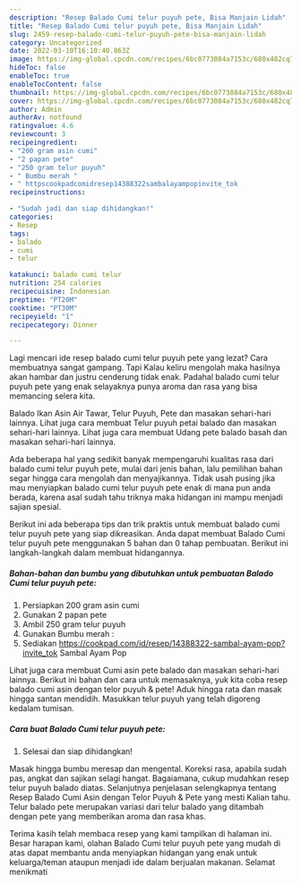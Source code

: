 ```yaml
---
description: "Resep Balado Cumi telur puyuh pete, Bisa Manjain Lidah"
title: "Resep Balado Cumi telur puyuh pete, Bisa Manjain Lidah"
slug: 2459-resep-balado-cumi-telur-puyuh-pete-bisa-manjain-lidah
category: Uncategorized
date: 2022-03-10T16:10:40.863Z
image: https://img-global.cpcdn.com/recipes/6bc0773084a7153c/680x482cq70/balado-cumi-telur-puyuh-pete-foto-resep-utama.jpg
hideToc: false
enableToc: true
enableTocContent: false
thumbnail: https://img-global.cpcdn.com/recipes/6bc0773084a7153c/680x482cq70/balado-cumi-telur-puyuh-pete-foto-resep-utama.jpg
cover: https://img-global.cpcdn.com/recipes/6bc0773084a7153c/680x482cq70/balado-cumi-telur-puyuh-pete-foto-resep-utama.jpg
author: Admin
authorAv: notfound
ratingvalue: 4.6
reviewcount: 3
recipeingredient:
- "200 gram asin cumi"
- "2 papan pete"
- "250 gram telur puyuh"
- " Bumbu merah "
- " httpscookpadcomidresep14388322sambalayampopinvite_tok                      Sambal Ayam Pop"
recipeinstructions:

- "Sudah jadi dan siap dihidangkan!"
categories:
- Resep
tags:
- balado
- cumi
- telur

katakunci: balado cumi telur 
nutrition: 254 calories
recipecuisine: Indonesian
preptime: "PT20M"
cooktime: "PT30M"
recipeyield: "1"
recipecategory: Dinner

---
```



Lagi mencari ide resep balado cumi telur puyuh pete yang lezat? Cara membuatnya sangat gampang. Tapi Kalau keliru mengolah maka hasilnya akan hambar dan justru cenderung tidak enak. Padahal balado cumi telur puyuh pete yang enak selayaknya punya aroma dan rasa yang bisa memancing selera kita.


Balado Ikan Asin Air Tawar, Telur Puyuh, Pete dan masakan sehari-hari lainnya. Lihat juga cara membuat Telur puyuh petai balado dan masakan sehari-hari lainnya. Lihat juga cara membuat Udang pete balado basah dan masakan sehari-hari lainnya.

Ada beberapa hal yang sedikit banyak mempengaruhi kualitas rasa dari balado cumi telur puyuh pete, mulai dari jenis bahan, lalu pemilihan bahan segar hingga cara mengolah dan menyajikannya. Tidak usah pusing jika mau menyiapkan balado cumi telur puyuh pete enak di mana pun anda berada, karena asal sudah tahu triknya maka hidangan ini mampu menjadi sajian spesial.


Berikut ini ada beberapa tips dan trik praktis untuk membuat balado cumi telur puyuh pete yang siap dikreasikan. Anda dapat membuat Balado Cumi telur puyuh pete menggunakan 5 bahan dan 0 tahap pembuatan. Berikut ini langkah-langkah dalam membuat hidangannya.

<!--inarticleads1-->

##### Bahan-bahan dan bumbu yang dibutuhkan untuk pembuatan Balado Cumi telur puyuh pete:

1. Persiapkan 200 gram asin cumi
1. Gunakan 2 papan pete
1. Ambil 250 gram telur puyuh
1. Gunakan  Bumbu merah :
1. Sediakan  https://cookpad.com/id/resep/14388322-sambal-ayam-pop?invite_tok                      Sambal Ayam Pop


Lihat juga cara membuat Cumi asin pete balado dan masakan sehari-hari lainnya. Berikut ini bahan dan cara untuk memasaknya, yuk kita coba resep balado cumi asin dengan telor puyuh &amp; pete! Aduk hingga rata dan masak hingga santan mendidih. Masukkan telur puyuh yang telah digoreng kedalam tumisan. 

<!--inarticleads2-->

##### Cara buat Balado Cumi telur puyuh pete:


1. Selesai dan siap dihidangkan!

Masak hingga bumbu meresap dan mengental. Koreksi rasa, apabila sudah pas, angkat dan sajikan selagi hangat. Bagaiamana, cukup mudahkan resep telur puyuh balado diatas. Selanjutnya penjelasan selengkapnya tentang Resep Balado Cumi Asin dengan Telor Puyuh &amp; Pete yang mesti Kalian tahu. Telur balado pete merupakan variasi dari telur balado yang ditambah dengan pete yang memberikan aroma dan rasa khas. 

Terima kasih telah membaca resep yang kami tampilkan di halaman ini. Besar harapan kami, olahan Balado Cumi telur puyuh pete yang mudah di atas dapat membantu anda menyiapkan hidangan yang enak untuk keluarga/teman ataupun menjadi ide dalam berjualan makanan. Selamat menikmati
